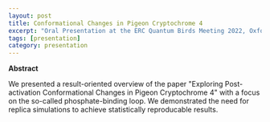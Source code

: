 ```yaml
---
layout: post
title: Conformational Changes in Pigeon Cryptochrome 4
excerpt: "Oral Presentation at the ERC Quantum Birds Meeting 2022, Oxford, United Kingdom"
tags: [presentation]
category: presentation
---
```


<b>Abstract</b><br>

We presented a result-oriented overview of the paper "Exploring Post-activation Conformational Changes in Pigeon Cryptochrome 4" with a focus on the so-called phosphate-binding loop. We demonstrated the need for replica simulations to achieve statistically reproducable results.
